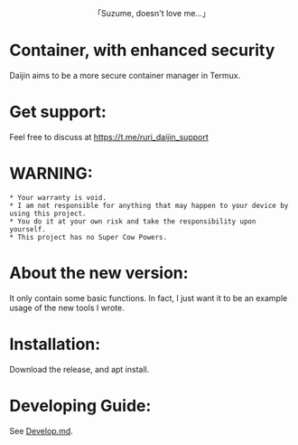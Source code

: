 <p align="center">「Suzume, doesn't love me...」</p>

# Container, with enhanced security
Daijin aims to be a more secure container manager in Termux.      
# Get support:       
Feel free to discuss at https://t.me/ruri_daijin_support      
# WARNING:      
```
* Your warranty is void.
* I am not responsible for anything that may happen to your device by using this project.
* You do it at your own risk and take the responsibility upon yourself.
* This project has no Super Cow Powers.
```
# About the new version:
It only contain some basic functions. In fact, I just want it to be an example usage of the new tools I wrote.      
# Installation:
Download the release, and apt install.         
# Developing Guide:
See [Develop.md](https://github.com/Moe-hacker/daijin/blob/main/Develop.md).      

